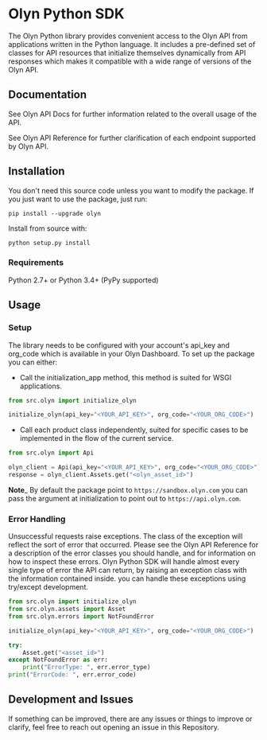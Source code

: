 Olyn Python SDK
===============
The Olyn Python library provides convenient access to the Olyn API from applications written in the Python language. It includes a pre-defined set of classes for API resources that initialize themselves dynamically from API responses which makes it compatible with a wide range of versions of the Olyn API.

## Documentation
See Olyn API Docs for further information related to the overall usage of the API.

See Olyn API Reference for further clarification of each endpoint supported by Olyn API.

## Installation
You don't need this source code unless you want to modify the package. If you just want to use the package, just run:
```shell
pip install --upgrade olyn
```
Install from source with:
```shell
python setup.py install
```
### Requirements
Python 2.7+ or Python 3.4+ (PyPy supported)

## Usage
### Setup
The library needs to be configured with your account's api_key and org_code which is available in your Olyn Dashboard.
To set up the package you can either:
- Call the initialization_app method, this method is suited for WSGI applications.

```python
from src.olyn import initialize_olyn

initialize_olyn(api_key="<YOUR_API_KEY>", org_code="<YOUR_ORG_CODE>")
```
- Call each product class independently, suited for specific cases to be implemented in the flow of the current service.

```python
from src.olyn import Api

olyn_client = Api(api_key="<YOUR_API_KEY>", org_code="<YOUR_ORG_CODE>")
response = olyn_client.Assets.get("<olyn_asset_id>")
```
__Note___ By default the package point to `https://sandbox.olyn.com` you can pass the argument at initialization to point out to `https://api.olyn.com`. 
### Error Handling
Unsuccessful requests raise exceptions. The class of the exception will reflect the sort of error that occurred. Please see the Olyn API Reference for a description of the error classes you should handle, and for information on how to inspect these errors.
Olyn Python SDK will handle almost every single type of error the API can return, by raising an exception class with the information contained inside. you can handle these exceptions using try/except development.

````python
from src.olyn import initialize_olyn
from src.olyn.assets import Asset
from src.olyn.errors import NotFoundError

initialize_olyn(api_key="<YOUR_API_KEY>", org_code="<YOUR_ORG_CODE>")

try:
    Asset.get("<asset_id>")
except NotFoundError as err:
    print("ErrorType: ", err.error_type)
print("ErrorCode: ", err.error_code)

````
## Development and Issues
If something can be improved, there are any issues or things to improve or clarify, feel free to reach out opening an issue in this Repository.